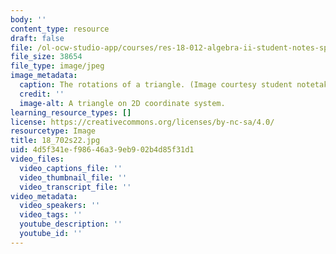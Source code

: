 ```yaml
---
body: ''
content_type: resource
draft: false
file: /ol-ocw-studio-app/courses/res-18-012-algebra-ii-student-notes-spring-2022/18_702s22.jpg
file_size: 38654
file_type: image/jpeg
image_metadata:
  caption: The rotations of a triangle. (Image courtesy student notetaker.)
  credit: ''
  image-alt: A triangle on 2D coordinate system.
learning_resource_types: []
license: https://creativecommons.org/licenses/by-nc-sa/4.0/
resourcetype: Image
title: 18_702s22.jpg
uid: 4d5f341e-f986-46a3-9eb9-02b4d85f31d1
video_files:
  video_captions_file: ''
  video_thumbnail_file: ''
  video_transcript_file: ''
video_metadata:
  video_speakers: ''
  video_tags: ''
  youtube_description: ''
  youtube_id: ''
---
```

